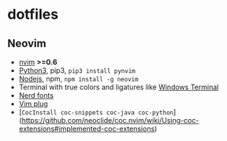 # dotfiles

## Neovim
* [nvim](https://github.com/neovim/neovim) **>=0.6**
* [Python3](https://python.org), pip3, `pip3 install pynvim`
* [Nodejs](https://nodejs.org/en/), npm, `npm install -g neovim`
* Terminal with true colors and ligatures like [Windows Terminal](github.com/microsoft/terminal)
* [Nerd fonts](https://github.com/ryanoasis/nerd-fonts)
* [Vim plug](https://github.com/junegunn/vim-plug)
* [`CocInstall coc-snippets coc-java coc-python`] (https://github.com/neoclide/coc.nvim/wiki/Using-coc-extensions#implemented-coc-extensions)
